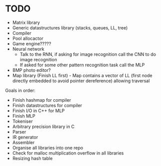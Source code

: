 # TODO

- Matrix library
- Generic datastructures library (stacks, queues, LL, tree)
- Compiler
- Pool allocactor
- Game engine?????
- Neural network
  - Talk to the RNN, if asking for image recognition call the CNN to do image recognition
  - If asked for some other pattern recognition task call the MLP
- BMP photo editor?
- Map library (Finish LL first) - Map contains a vector of LL (first node directly embedded to avoid pointer dereference) allowing traversal


Goals in order:

- Finish hashmap for compiler
- Finish datastructures for compiler
- Finish I/O in C++ for MLP
- Finish MLP
- Tokeniser
- Arbitrary precision library in C
- Parser
- IR generator
- Assembler
- Organise all libraries into one repo
- Check for malloc multiplication overflow in all libraries
- Resizing hash table





